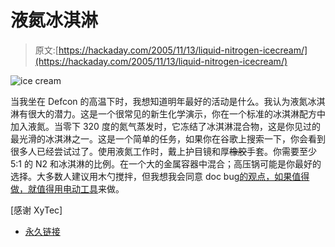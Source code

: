 # 液氮冰淇淋

> 原文:[https://hackaday.com/2005/11/13/liquid-nitrogen-icecream/](https://hackaday.com/2005/11/13/liquid-nitrogen-icecream/)

![ice cream](../Images/99621ddae76034e5a0146851598423b8.png)

当我坐在 Defcon 的高温下时，我想知道明年最好的活动是什么。我认为液氮冰淇淋有很大的潜力。这是一个很常见的新生化学演示，你在一个标准的冰淇淋配方中加入液氮。当零下 320 度的氮气蒸发时，它冻结了冰淇淋混合物，这是你见过的最光滑的冰淇淋之一。这是一个简单的任务，如果你在谷歌上搜索一下，你会看到很多人已经尝试过了。使用液氮工作时，戴上护目镜和厚~~橡胶~~手套。你需要至少 5:1 的 N2 和冰淇淋的比例。在一个大的金属容器中混合；高压锅可能是你最好的选择。大多数人建议用木勺搅拌，但我想我会同意 doc bug[的观点，如果值得做，就值得用电动工具](http://docbug.com/blog/archives/000233.html)来做。

[感谢 XyTec]

*   [永久链接](http://www.polsci.wvu.edu/Henry/Icecream/Icecream.html)
